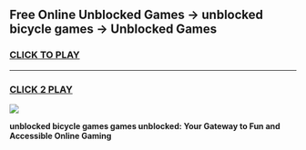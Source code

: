 
## Free Online Unblocked Games → unblocked bicycle games → Unblocked Games
<h3>
<a href="https://premium.freeplayer.one?title=unblocked_bicycle_games&ref=21F">CLICK TO PLAY</a></h3>
<hr>

<h3>
<a href="https://premium.freeplayer.one?title=unblocked_bicycle_games&ref=21F">CLICK 2 PLAY</a>
  
</h3>

<a href="https://premium.freeplayer.one?title=unblocked_bicycle_games&ref=21F/"><img src="https://clearcache.store/games.png"></a>


**unblocked bicycle games games unblocked: Your Gateway to Fun and Accessible Online Gaming**
